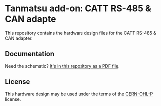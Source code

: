 # Tanmatsu add-on: CATT RS-485 & CAN adapte

This repository contains the hardware design files for the CATT RS-485 & CAN adapter.

## Documentation

Need the schematic? [It's in this repository as a PDF file](schematic.pdf).

## License

This hardware design may be used under the terms of the [CERN-OHL-P](LICENSE) license.
